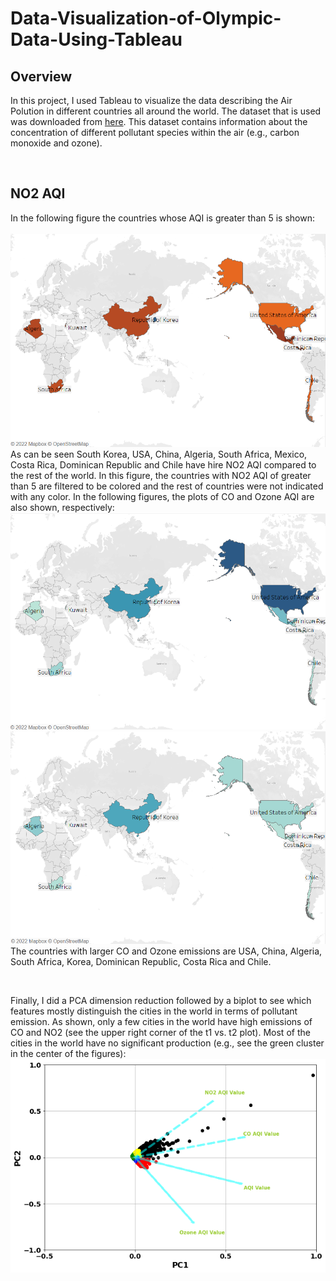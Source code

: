 # Data-Visualization-of-Olympic-Data-Using-Tableau
<h2>Overview</h2>
<p> In this project, I used Tableau to visualize the data describing the Air Polution in different countries all around the world. The dataset that is used was downloaded from <a href='https://www.kaggle.com/datasets/hasibalmuzdadid/global-air-pollution-dataset'> here</a>. This dataset contains information about the concentration of different pollutant species within the air (e.g., carbon monoxide and ozone). </p><br>
<h2>NO2 AQI</h2>
<p> In the following figure the countries whose AQI is greater than 5 is shown:<br><br>
<img src='https://github.com/kaveh7293/Data-Visualization-of-Olympic-Data-Using-Tableau/blob/main/NO2_index_greater_than5.png'><br>
As can be seen South Korea, USA, China, Algeria, South Africa, Mexico, Costa Rica, Dominican Republic and Chile have hire NO2 AQI compared to the rest of the world. In this figure, the countries with NO2 AQI of greater than 5 are filtered to be colored and the rest of countries were not indicated with any color. In the following figures, the plots of CO and Ozone AQI are also shown, respectively:<br>
<img src='https://github.com/kaveh7293/Data-Visualization-of-Olympic-Data-Using-Tableau/blob/main/CO_index_greater_than5.png'><br>
<img src='https://github.com/kaveh7293/Data-Visualization-of-Olympic-Data-Using-Tableau/blob/main/Ozone.png'><br>
The countries with larger CO and Ozone emissions are USA, China, Algeria, South Africa, Korea, Dominican Republic, Costa Rica and Chile.

</p><br>
<p> Finally, I did a PCA dimension reduction followed by a biplot to see which features mostly distinguish the cities in the world in terms of pollutant emission. As shown, only a few cities in the world have high emissions of CO and NO2 (see the upper right corner of the t1 vs. t2 plot). Most of the cities in the world have no significant production (e.g., see the green cluster in the center of the figures):<br>
<img src='https://github.com/kaveh7293/Data-Visualization-of-Olympic-Data-Using-Tableau/blob/main/t1_t2.png'>


</p>

